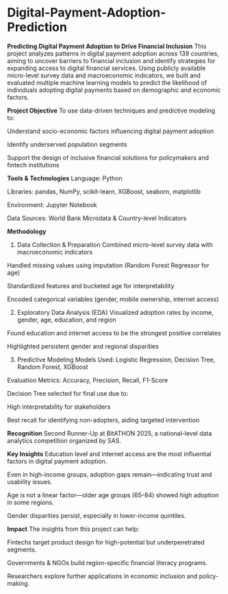 # Digital-Payment-Adoption-Prediction


 **Predicting Digital Payment Adoption to Drive Financial Inclusion**
This project analyzes patterns in digital payment adoption across 139 countries, aiming to uncover barriers to financial inclusion and identify strategies for expanding access to digital financial services. Using publicly available micro-level survey data and macroeconomic indicators, we built and evaluated multiple machine learning models to predict the likelihood of individuals adopting digital payments based on demographic and economic factors.

**Project Objective**
To use data-driven techniques and predictive modeling to:

Understand socio-economic factors influencing digital payment adoption

Identify underserved population segments

Support the design of inclusive financial solutions for policymakers and fintech institutions

**Tools & Technologies**
Language: Python

Libraries: pandas, NumPy, scikit-learn, XGBoost, seaborn, matplotlib

Environment: Jupyter Notebook

Data Sources: World Bank Microdata & Country-level Indicators

 **Methodology**
1. Data Collection & Preparation
Combined micro-level survey data with macroeconomic indicators

Handled missing values using imputation (Random Forest Regressor for age)

Standardized features and bucketed age for interpretability

Encoded categorical variables (gender, mobile ownership, internet access)

2. Exploratory Data Analysis (EDA)
Visualized adoption rates by income, gender, age, education, and region

Found education and internet access to be the strongest positive correlates

Highlighted persistent gender and regional disparities

3. Predictive Modeling
Models Used: Logistic Regression, Decision Tree, Random Forest, XGBoost

Evaluation Metrics: Accuracy, Precision, Recall, F1-Score

Decision Tree selected for final use due to:

High interpretability for stakeholders

Best recall for identifying non-adopters, aiding targeted intervention

 **Recognition**
 Second Runner-Up at BitATHON 2025, a national-level data analytics competition organized by SAS.

 **Key Insights**
Education level and internet access are the most influential factors in digital payment adoption.

Even in high-income groups, adoption gaps remain—indicating trust and usability issues.

Age is not a linear factor—older age groups (65–84) showed high adoption in some regions.

Gender disparities persist, especially in lower-income quintiles.

 **Impact**
The insights from this project can help:

Fintechs target product design for high-potential but underpenetrated segments.

Governments & NGOs build region-specific financial literacy programs.

Researchers explore further applications in economic inclusion and policy-making.









